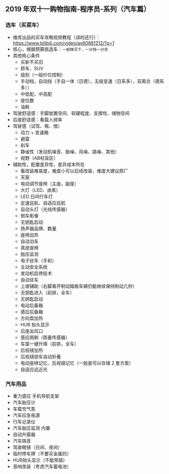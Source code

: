 
## 2019 年双十一购物指南-程序员-系列（汽车篇）


### 选车（买菜车）

- 维库出品的买车攻略视频教程（讲的还行）：<https://www.bilibili.com/video/av60881212/?p=1>
- 核心，根据预算挑选车：`一般情况下，一分钱一分货`
- 其他核心条件
    - 买新不买旧
    - 轿车、SUV
    - 级别（一般价位控制）
    - 手动档，自动挡（手自一体（日德），无级变速（日系多），双离合（德系多））
    - 中低配，中高配
    - 座位数
    - 油耗
- 驾驶舒适感：手脚放置空间、软硬程度、支撑性、储物空间
- 后座舒适感：看载人频率
- 驾驶感（试驾、租、借）
    - 动力 + 变速箱
    - 避震
    - 刹车
    - 静谧性（发动机噪音、胎噪、风噪、路噪、其他）
    - 视野（AB柱盲区）
- 辅助性，配置差异性，差异成本所在
    - 看改装难易度，难度小可以后续改装，难度大建议原厂
    - 天窗
    - 电动调节座椅（主座，副座）
    - 大灯（LED、卤素）
    - LED 日间行车灯
    - 定速巡航、自适应巡航
    - 自动头灯（光线传感器）
    - 倒车影像
    - 无钥匙启动
    - 扬声器品牌、数量
    - 座椅加热
    - 自动泊车
    - 真皮座椅
    - 胎压监测
    - 电子驻车（手刹）
    - 主动安全系统
    - 发动机启停技术
    - 自动驻车
    - 上坡辅助（右脚离开制动踏板车辆仍能继续保持制动几秒）
    - 无钥匙进入（前排，全车）
    - 无钥匙启动
    - 电动后备箱
    - 感应后备箱
    - 方向盘加热
    - HUB 抬头显示
    - 后座出风口
    - 感应雨刷（雨量传感器）
    - 车窗一键升降（前排，全车）
    - 后视镜加热
    - 后视镜锁车自动折叠
    - 电动座椅记忆、后视镜记忆（一般是可以存储 2 套方案）
    - 自适应远近光


### 汽车用品

- 重力感应 手机导航支架
- 汽车胎压计
- 车载充气泵
- 汽车应急电源
- 行车记录仪
- 汽车胎压监测 内置
- 自动升窗器
- 汽车隔音
- 驾驶眼镜（日间、夜间）
- 临时停车牌（不要买金属的）
- HUB抬头显示（不能常插）
- 音响改装（考虑汽车蓄电池）

















